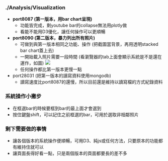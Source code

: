 ### ./Analysis/Visualization
* **port8087 (第一版本，用bar chart呈現)**
    * 功能皆完成，剩youtube bar的collapse無法用plotly做
    * 看能不能用D3優化，讓任何操作可以更順暢
* **port8090 (第二版本，暴力列出所有照片)**
    * 可做到與第一版本相同之功能、操作 (把截圖當背景，再用透明stacked bar chart蓋上去)
    * 一開始載入照片需要一段時間 (看瀏覽器的tab上面會顯示系統是不是還在運作，如圖)
    ![](https://i.imgur.com/gTLyDQ5.png)
    * 任何操作都比第一版本更慢一點
* port28031 (把第一版本的讀寫資料使用mongodb)
    * 讀寫速度比port8087的還慢，所以目前還是維持以讀寫檔的方式紀錄資料

### 系統操作小撇步
* 在框選bar的時候要框到bar的最上面才會選到
* 按住鍵盤shift，可以記住之前框選的bar，可用於選取非相鄰照片

### 剩下需要做的事情
* 讓各個版本的系統操作便順暢，可用D3、純js或任何方法，只要原本的功能都有維持住就可以
* 讓頁面長得好看一點，只是兩個版本的頁面都要長的差不多